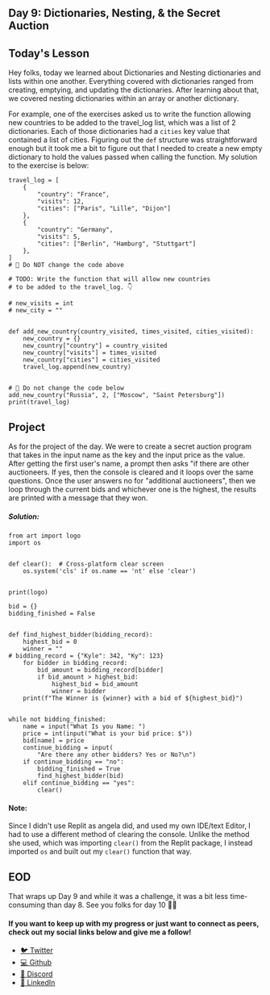 ## Day 9: Dictionaries, Nesting, & the Secret Auction

## Today's Lesson
Hey folks, today we learned about Dictionaries and Nesting dictionaries and lists within one another. Everything covered with dictionaries ranged from creating, emptying, and updating the dictionaries. After learning about that, we covered nesting dictionaries within an array or another dictionary.

For example, one of the exercises asked us to write the function allowing new countries to be added to the travel_log list, which was a list of 2 dictionaries. Each of those dictionaries had a `cities` key value that contained a list of cities.
Figuring out the `def` structure was straightforward enough but it took me a bit to figure out that I needed to create a new empty dictionary to hold the values passed when calling the function. My solution to the exercise is below:

```
travel_log = [
    {
        "country": "France",
        "visits": 12,
        "cities": ["Paris", "Lille", "Dijon"]
    },
    {
        "country": "Germany",
        "visits": 5,
        "cities": ["Berlin", "Hamburg", "Stuttgart"]
    },
]
# 🚨 Do NOT change the code above

# TODO: Write the function that will allow new countries
# to be added to the travel_log. 👇

# new_visits = int
# new_city = ""


def add_new_country(country_visited, times_visited, cities_visited):
    new_country = {}
    new_country["country"] = country_visited
    new_country["visits"] = times_visited
    new_country["cities"] = cities_visited
    travel_log.append(new_country)


# 🚨 Do not change the code below
add_new_country("Russia", 2, ["Moscow", "Saint Petersburg"])
print(travel_log)

```

## Project
As for the project of the day. We were to create a secret auction program that takes in the input name as the key and the input price as the value. After getting the first user's name, a prompt then asks "if there are other auctioneers. If yes, then the console is cleared and it loops over the same questions. Once the user answers no for "additional auctioneers", then we loop through the current bids and whichever one is the highest, the results are printed with a message that they won.

##### Solution:
```
from art import logo
import os


def clear():  # Cross-platform clear screen
    os.system('cls' if os.name == 'nt' else 'clear')


print(logo)

bid = {}
bidding_finished = False


def find_highest_bidder(bidding_record):
    highest_bid = 0
    winner = ""
# bidding_record = {"Kyle": 342, "Ky": 123}
    for bidder in bidding_record:
        bid_amount = bidding_record[bidder]
        if bid_amount > highest_bid:
            highest_bid = bid_amount
            winner = bidder
    print(f"The Winner is {winner} with a bid of ${highest_bid}")


while not bidding_finished:
    name = input("What Is you Name: ")
    price = int(input("What is your bid price: $"))
    bid[name] = price
    continue_bidding = input(
        "Are there any other bidders? Yes or No?\n")
    if continue_bidding == "no":
        bidding_finished = True
        find_highest_bidder(bid)
    elif continue_bidding == "yes":
        clear()

```

#### Note:
Since I didn't use Replit as angela did, and used my own IDE/text Editor, I had to use a different method of clearing the console. Unlike the method she used, which was importing `clear()` from the Replit package, I instead imported `os` and built out my `clear()` function that way.

## EOD
That wraps up Day 9 and while it was a challenge, it was a bit less time-consuming than day 8. See you folks for day 10 ✌🏾

#### If you want to keep up with my progress or just want to connect as peers, check out my social links below and give me a follow!

<ul>
<li><a href="https://twitter.com/RingoMandingo93" target="_blank">🐦 Twitter</a></li>
<li><a href="https://github.com/kdleonard93" target="_blank">💻 Github</a></li>
<li><a href="https://discord.com/users/407639833146818570" target="_blank">👾 Discord</a></li>
<li><a href="https://www.linkedin.com/in/kyle-leonard93/" target="_blank">👔 LinkedIn</a></li>
</ul>
